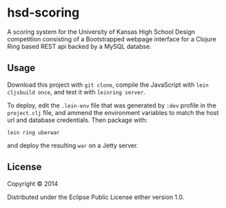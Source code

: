 # hsd-scoring

A scoring system for the University of Kansas High School Design competition consisting of a Bootstrapped webpage interface for a Clojure Ring based REST api backed by a MySQL databse. 

## Usage

Download this project with `git clone`, compile the JavaScript with `lein cljsbuild once`, and test it with `leinring server`. 

To deploy, edit the `.lein-env` file that was generated by `:dev` profile in the `project.clj` file, and ammend the environment variables to match the host url and database credentials. Then package with:
```
lein ring uberwar
```
and deploy the resulting `war` on a Jetty server.

## License

Copyright © 2014

Distributed under the Eclipse Public License either version 1.0.
